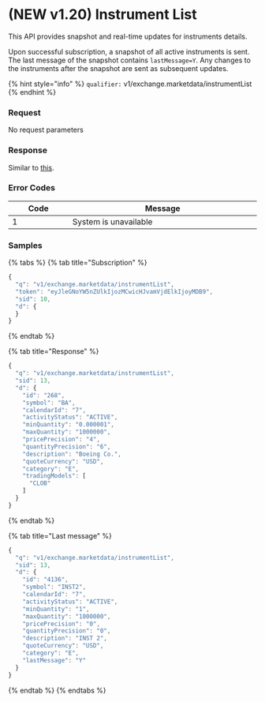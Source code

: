 # (NEW v1.20) Instrument List

This API provides snapshot and real-time updates for instruments details.&#x20;

Upon successful subscription, a snapshot of all active instruments is sent. The last message of the snapshot contains `lastMessage=Y`. Any changes to the instruments after the snapshot are sent as subsequent updates.

{% hint style="info" %}
`qualifier:` v1/exchange.marketdata/instrumentList
{% endhint %}

### **Request**

No request parameters

### **Response**

Similar to [this](https://documenter.getpostman.com/view/6229811/TzCV3jcq#f11697b8-fc27-4c58-90d1-b15e73f47de3).

### **Error Codes**

<table><thead><tr><th width="150">Code</th><th width="554.4285714285713">Message</th></tr></thead><tbody><tr><td>1</td><td>System is unavailable</td></tr></tbody></table>



### **Samples**

{% tabs %}
{% tab title="Subscription" %}
```javascript
{
  "q": "v1/exchange.marketdata/instrumentList",
  "token": "eyJleGNoYW5nZUlkIjozMCwicHJvamVjdElkIjoyMDB9",
  "sid": 10,
  "d": {
  }
}
```
{% endtab %}

{% tab title="Response" %}
```javascript
{
  "q": "v1/exchange.marketdata/instrumentList",
  "sid": 13,
  "d": {
    "id": "268",
    "symbol": "BA",
    "calendarId": "7",
    "activityStatus": "ACTIVE",
    "minQuantity": "0.000001",
    "maxQuantity": "1000000",
    "pricePrecision": "4",
    "quantityPrecision": "6",
    "description": "Boeing Co.",
    "quoteCurrency": "USD",
    "category": "E",
    "tradingModels": [
      "CLOB"
    ]
  }
}
```
{% endtab %}

{% tab title="Last message" %}
```javascript
{
  "q": "v1/exchange.marketdata/instrumentList",
  "sid": 13,
  "d": {
    "id": "4136",
    "symbol": "INST2",
    "calendarId": "7",
    "activityStatus": "ACTIVE",
    "minQuantity": "1",
    "maxQuantity": "1000000",
    "pricePrecision": "0",
    "quantityPrecision": "0",
    "description": "INST 2",
    "quoteCurrency": "USD",
    "category": "E",
    "lastMessage": "Y"
  }
}
```
{% endtab %}
{% endtabs %}

